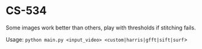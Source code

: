# CS-534

Some images work better than others, play with thresholds if stitching fails. 

Usage: 
```python main.py <input_video> <custom|harris|gfft|sift|surf```>
